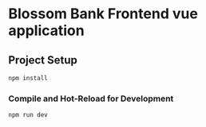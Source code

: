 # Blossom Bank Frontend vue application

## Project Setup

```sh
npm install
```

### Compile and Hot-Reload for Development

```sh
npm run dev
```
